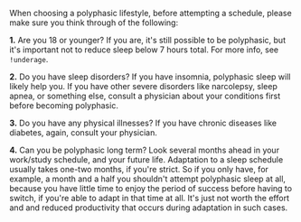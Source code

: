 When choosing a polyphasic lifestyle, before attempting a schedule, please make sure you think through of the following:

**1.** Are you 18 or younger? If you are, it's still possible to be polyphasic, but it's important not to reduce sleep below 7 hours total. For more info, see `!underage`.

**2.** Do you have sleep disorders? If you have insomnia, polyphasic sleep will likely help you. If you have other severe disorders like narcolepsy, sleep apnea, or something else, consult a physician about your conditions first before becoming polyphasic. 

**3.** Do you have any physical illnesses? If you have chronic diseases like diabetes, again, consult your physician. 

**4.** Can you be polyphasic long term? Look several months ahead in your work/study schedule, and your future life. Adaptation to a sleep schedule usually takes one-two months, if you're strict. So if you only have, for example, a month and a half you shouldn't attempt polyphasic sleep at all, because you have little time to enjoy the period of success before having to switch, if you're able to adapt in that time at all. It's just not worth the effort and and reduced productivity that occurs during adaptation in such cases.
